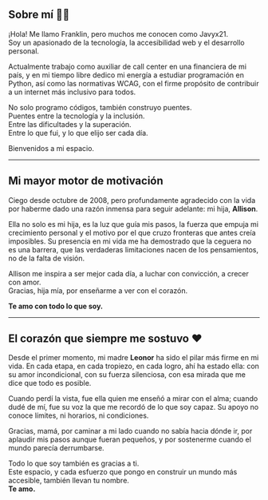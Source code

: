 ## Sobre mí 👨‍💻

¡Hola! Me llamo Franklin, pero muchos me conocen como Javyx21.  
Soy un apasionado de la tecnología, la accesibilidad web y el desarrollo personal.

Actualmente trabajo como auxiliar de call center en una financiera de mi país, y en mi tiempo libre dedico mi energía a estudiar programación en Python, así como las normativas WCAG, con el firme propósito de contribuir a un internet más inclusivo para todos.

No solo programo códigos, también construyo puentes.  
Puentes entre la tecnología y la inclusión.  
Entre las dificultades y la superación.  
Entre lo que fui, y lo que elijo ser cada día.

Bienvenidos a mi espacio.

---

## Mi mayor motor de motivación 

Ciego desde octubre de 2008, pero profundamente agradecido con la vida por haberme dado una razón inmensa para seguir adelante: mi hija, **Allison**.

Ella no solo es mi hija, es la luz que guía mis pasos, la fuerza que empuja mi crecimiento personal y el motivo por el que cruzo fronteras que antes creía imposibles. Su presencia en mi vida me ha demostrado que la ceguera no es una barrera, que las verdaderas limitaciones nacen de los pensamientos, no de la falta de visión.

Allison me inspira a ser mejor cada día, a luchar con convicción, a crecer con amor.  
Gracias, hija mía, por enseñarme a ver con el corazón.

**Te amo con todo lo que soy.**

---

## El corazón que siempre me sostuvo ❤️

Desde el primer momento, mi madre **Leonor** ha sido el pilar más firme en mi vida. En cada etapa, en cada tropiezo, en cada logro, ahí ha estado ella: con su amor incondicional, con su fuerza silenciosa, con esa mirada que me dice que todo es posible.

Cuando perdí la vista, fue ella quien me enseñó a mirar con el alma; cuando dudé de mí, fue su voz la que me recordó de lo que soy capaz. Su apoyo no conoce límites, ni horarios, ni condiciones. 

Gracias, mamá, por caminar a mi lado cuando no sabía hacia dónde ir, por aplaudir mis pasos aunque fueran pequeños, y por sostenerme cuando el mundo parecía derrumbarse.

Todo lo que soy también es gracias a ti.  
Este espacio, y cada esfuerzo que pongo en construir un mundo más accesible, también llevan tu nombre.  
**Te amo.**
